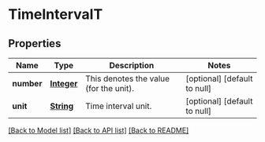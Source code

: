 # TimeIntervalT
## Properties

Name | Type | Description | Notes
------------ | ------------- | ------------- | -------------
**number** | [**Integer**](integer.md) | This denotes the value (for the unit). | [optional] [default to null]
**unit** | [**String**](string.md) | Time interval unit. | [optional] [default to null]

[[Back to Model list]](../README.md#documentation-for-models) [[Back to API list]](../README.md#documentation-for-api-endpoints) [[Back to README]](../README.md)

